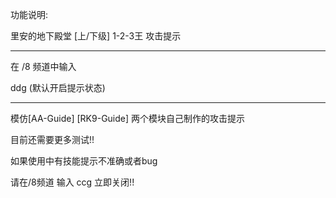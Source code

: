 功能说明:

里安的地下殿堂 [上/下级] 1-2-3王 攻击提示

------------------------------

在 /8 频道中输入

ddg	(默认开启提示状态)

------------------------------

模仿[AA-Guide] [RK9-Guide] 两个模块自己制作的攻击提示

目前还需要更多测试!!

如果使用中有技能提示不准确或者bug

请在/8频道 输入 ccg 立即关闭!!
